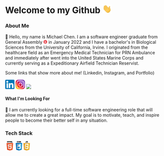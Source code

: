 # Welcome to my Github <img src="wave.gif" width="30px">

### About Me

:boy: Hello, my name is Michael Chen. I am a software engineer graduate from General Assembly <img src="/general-assembly_logo.png" width="12px" height="12px"> in January 2022 and I have a bachelor's in Biological Sciences from the University of California, Irvine. I originated from the healthcare field as an Emergency Medical Technician for PRN Ambulance and immediately after went into the United States Marine Corps and currently serving as a Expeditionary Airfield Technician Reservist.

Some links that show more about me! (Linkedin, Instagram, and Portfolio)

<img src="LinkedIn.png" width="30px"><a href="https://www.linkedin.com/in/chenmichael2/"></a> </img><img src="insta.png" width="30px"><a href="https://www.instagram.com/sundaebests/"></a></img> <img src="frame-1.ico" width="30px"><a></a></img>

#### What I'm Looking For
:eyes: I am currently looking for a full-time software engineering role that will allow me to create a great impact. My goal is to motivate, teach, and inspire people to become their better self in any situation. 

### Tech Stack

<img src="html5-icon-1.png" height="30px"/> <img src="css.png" height="30px"/> <img src="javascript-icon1.png" height="30px"/>
